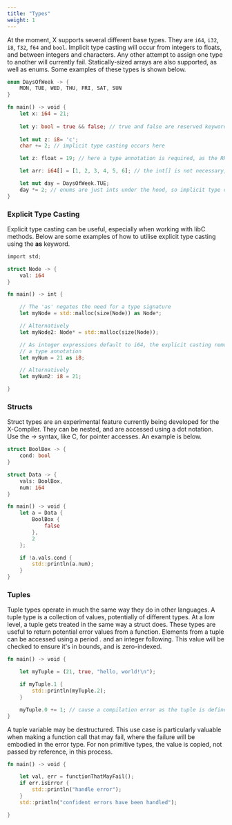 ```yaml
---
title: "Types"
weight: 1
---
```


At the moment, X supports several different base types. They are `i64`, `i32`, `i8`, `f32`, `f64` and `bool`.
Implicit type casting will occur from integers to floats, and between integers and characters. Any 
other attempt to assign one type to another will currently fail. Statically-sized arrays are also supported, as well as enums. Some examples of these types is shown below.

```Rust
enum DaysOfWeek -> {
    MON, TUE, WED, THU, FRI, SAT, SUN
}

fn main() -> void {
    let x: i64 = 21;
    
    let y: bool = true && false; // true and false are reserved keywords in X
    
    let mut z: i8= 'c';
    char += 2; // implicit type casting occurs here

    let z: float = 19; // here a type annotation is required, as the RHS is identified as an integer

    let arr: i64[] = [1, 2, 3, 4, 5, 6]; // the int[] is not necessary, as is the case for primitive types also

    let mut day = DaysOfWeek.TUE;
    day *= 2; // enums are just ints under the hood, so implicit type casting occurs here
}
```

### Explicit Type Casting

Explicit type casting can be useful, especially when working with libC methods. Below are some examples of how to utilise explicit type casting using the **as** keyword.

```Rust
import std;

struct Node -> {
    val: i64
}

fn main() -> int {

    // The 'as' negates the need for a type signature
    let myNode = std::malloc(size(Node)) as Node*;

    // Alternatively
    let myNode2: Node* = std::malloc(size(Node));

    // As integer expressions default to i64, the explicit casting removes the need for 
    // a type annotation
    let myNum = 21 as i8;

    // Alternatively
    let myNum2: i8 = 21;

}

```


### Structs

Struct types are an experimental feature currently being developed for the X-Compiler. They can be nested,
and are accessed using a dot notation. Use the *->* syntax, like C, for pointer accesses. An example is below.

```Rust
struct BoolBox -> {
    cond: bool
}

struct Data -> {
    vals: BoolBox,
    num: i64
}

fn main() -> void {
    let a = Data {
        BoolBox { 
            false
        },
        2
    };

    if !a.vals.cond {
        std::println(a.num);
    }
}

```

### Tuples

Tuple types operate in much the same way they do in other languages. A tuple type is a collection of values, potentially of 
different types. At a low level, a tuple gets treated in the same way a struct does. These types are useful to return potential error values 
from a function. Elements from a tuple can be accessed using a period *.* and an integer following. This value will be checked to ensure it's in
bounds, and is zero-indexed.

```Rust
fn main() -> void {

    let myTuple = (21, true, "hello, world!\n");

    if myTuple.1 {
        std::println(myTuple.2);
    }

    myTuple.0 += 1; // cause a compilation error as the tuple is defined as immutable
}
```

A tuple variable may be destructured. This use case is particularly valuable when making a function call that may fail, where the failure will be embodied in the error type. For non primitive types, the value
is copied, not passed by reference, in this process.

```Rust
fn main() -> void {

    let val, err = functionThatMayFail();
    if err.isError {
        std::println("handle error");
    }
    std::println("confident errors have been handled");

}
```